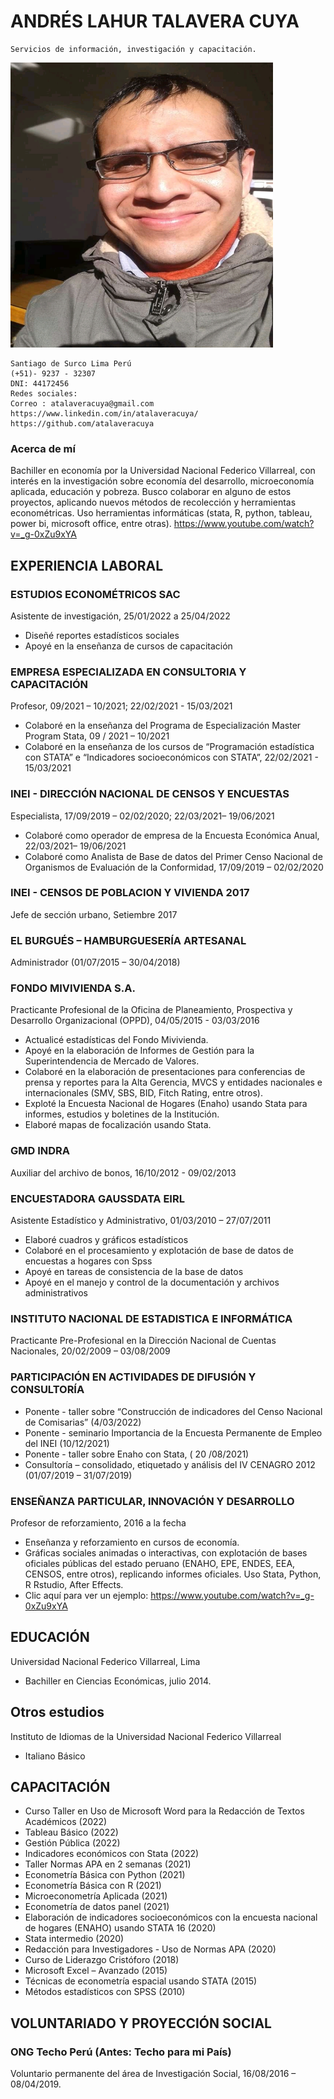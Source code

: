 # ANDRÉS LAHUR TALAVERA CUYA
```
Servicios de información, investigación y capacitación.
```
<img src="https://raw.githubusercontent.com/atalaveracuya/curriculum/main/IMG-20190804-WA0002.jpg" style="width: 420px; height: 456px; position: center" >

```
Santiago de Surco Lima Perú
(+51)- 9237 - 32307
DNI: 44172456
Redes sociales:
Correo : atalaveracuya@gmail.com
https://www.linkedin.com/in/atalaveracuya/
https://github.com/atalaveracuya
```

### **Acerca de mí**

Bachiller en economía por la Universidad Nacional Federico Villarreal, con interés en la investigación sobre economía
del desarrollo, microeconomía aplicada, educación y pobreza. Busco colaborar en alguno de estos proyectos, aplicando
nuevos métodos de recolección y herramientas econométricas. Uso herramientas informáticas (stata, R, python, tableau,
power bi, microsoft office, entre otras).
https://www.youtube.com/watch?v=_g-0xZu9xYA

## EXPERIENCIA LABORAL

### **ESTUDIOS ECONOMÉTRICOS SAC**

Asistente de investigación, 25/01/2022 a 25/04/2022
+ Diseñé reportes estadísticos sociales
+ Apoyé en la enseñanza de cursos de capacitación

### **EMPRESA ESPECIALIZADA EN CONSULTORIA Y CAPACITACIÓN**

Profesor, 09/2021 – 10/2021; 22/02/2021 - 15/03/2021
+ Colaboré en la enseñanza del Programa de Especialización Master Program Stata, 09 / 2021 – 10/2021
+ Colaboré en la enseñanza de los cursos de “Programación estadística con STATA” e “Indicadores socioeconómicos con STATA”, 22/02/2021 - 15/03/2021

### INEI - DIRECCIÓN NACIONAL DE CENSOS Y ENCUESTAS
Especialista, 17/09/2019 – 02/02/2020; 22/03/2021– 19/06/2021
+ Colaboré como operador de empresa de la Encuesta Económica Anual, 22/03/2021– 19/06/2021
+ Colaboré como Analista de Base de datos del Primer Censo Nacional de Organismos de Evaluación de la Conformidad, 17/09/2019 – 02/02/2020

### INEI - CENSOS DE POBLACION Y VIVIENDA 2017
Jefe de sección urbano, Setiembre 2017

### EL BURGUÉS – HAMBURGUESERÍA ARTESANAL

Administrador (01/07/2015 – 30/04/2018)

### FONDO MIVIVIENDA S.A.
Practicante Profesional de la Oficina de Planeamiento, Prospectiva y Desarrollo Organizacional (OPPD), 04/05/2015 -
03/03/2016
+ Actualicé estadísticas del Fondo Mivivienda.
+ Apoyé en la elaboración de Informes de Gestión para la Superintendencia de Mercado de Valores.
+ Colaboré en la elaboración de presentaciones para conferencias de prensa y reportes para la Alta Gerencia, MVCS y entidades nacionales e internacionales (SMV, SBS, BID, Fitch Rating, entre otros).
+ Exploté la Encuesta Nacional de Hogares (Enaho) usando Stata para informes, estudios y boletines de la Institución.
+ Elaboré mapas de focalización usando Stata.

### GMD INDRA
Auxiliar del archivo de bonos, 16/10/2012 - 09/02/2013

### ENCUESTADORA GAUSSDATA EIRL

Asistente Estadístico y Administrativo, 01/03/2010 – 27/07/2011
+ Elaboré cuadros y gráficos estadísticos
+ Colaboré en el procesamiento y explotación de base de datos de encuestas a hogares con Spss
+ Apoyé en tareas de consistencia de la base de datos
+ Apoyé en el manejo y control de la documentación y archivos administrativos

### INSTITUTO NACIONAL DE ESTADISTICA E INFORMÁTICA

Practicante Pre-Profesional en la Dirección Nacional de Cuentas Nacionales, 20/02/2009 – 03/08/2009

### PARTICIPACIÓN EN ACTIVIDADES DE DIFUSIÓN Y CONSULTORÍA

+ Ponente - taller sobre “Construcción de indicadores del Censo Nacional de Comisarias” (4/03/2022)
+ Ponente - seminario Importancia de la Encuesta Permanente de Empleo del INEI (10/12/2021)
+ Ponente - taller sobre Enaho con Stata, ( 20 /08/2021)
+ Consultoría – consolidado, etiquetado y análisis del IV CENAGRO 2012 (01/07/2019 – 31/07/2019)

### ENSEÑANZA PARTICULAR, INNOVACIÓN Y DESARROLLO
Profesor de reforzamiento, 2016 a la fecha
+ Enseñanza y reforzamiento en cursos de economía.
+ Gráficas sociales animadas o interactivas, con explotación de bases oficiales públicas del estado peruano
(ENAHO, EPE, ENDES, EEA, CENSOS, entre otros), replicando informes oficiales. Uso Stata, Python, R
Rstudio, After Effects.
+ Clic aquí para ver un ejemplo: https://www.youtube.com/watch?v=_g-0xZu9xYA

## EDUCACIÓN

Universidad Nacional Federico Villarreal, Lima
+ Bachiller en Ciencias Económicas, julio 2014.

## Otros estudios
Instituto de Idiomas de la Universidad Nacional Federico Villarreal
+ Italiano Básico



## CAPACITACIÓN

+ Curso Taller en Uso de Microsoft Word para la Redacción de Textos Académicos (2022)
+ Tableau Básico (2022)
+ Gestión Pública (2022) 
+ Indicadores económicos con Stata (2022)
+ Taller Normas APA en 2 semanas (2021)
+ Econometría Básica con Python (2021) 
+ Econometría Básica con R (2021) 
+ Microeconometría Aplicada (2021)
+ Econometría de datos panel (2021)
+ Elaboración de indicadores socioeconómicos con la encuesta nacional de hogares (ENAHO) usando STATA 16 (2020)
+ Stata intermedio (2020)
+ Redacción para Investigadores - Uso de Normas APA (2020)
+ Curso de Liderazgo Cristóforo (2018)
+ Microsoft Excel – Avanzado (2015)
+ Técnicas de econometría espacial usando STATA (2015)
+ Métodos estadísticos con SPSS (2010)

## VOLUNTARIADO Y PROYECCIÓN SOCIAL

### ONG Techo Perú (Antes: Techo para mi País)
Voluntario permanente del área de Investigación Social, 16/08/2016 – 08/04/2019.


